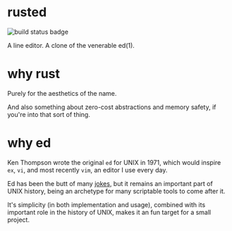# rusted

![build status badge](https://github.com/scott-linder/rusted/workflows/Rust/badge.svg)

A line editor. A clone of the venerable ed(1).

# why rust

Purely for the aesthetics of the name.

And also something about zero-cost abstractions and memory safety, if you're
into that sort of thing.

# why ed

Ken Thompson wrote the original `ed` for UNIX in 1971, which would inspire
`ex`, `vi`, and most recently `vim`, an editor I use every day.

Ed has been the butt of many [jokes](https://www.gnu.org/fun/jokes/ed-msg.txt),
but it remains an important part of UNIX history, being an archetype for many
scriptable tools to come after it.

It's simplicity (in both implementation and usage), combined with its important
role in the history of UNIX, makes it an fun target for a small project.
